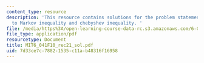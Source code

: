 ```yaml
---
content_type: resource
description: 'This resource contains solutions for the problem statements related
  to Markov inequality and chebyshev inequality. '
file: /media/https%3A/open-learning-course-data-rc.s3.amazonaws.com/6-041-probabilistic-systems-analysis-and-applied-probability-fall-2010/7d33ce7c78821535c11ab48316f16958_MIT6_041F10_rec21_sol.pdf
file_type: application/pdf
resourcetype: Document
title: MIT6_041F10_rec21_sol.pdf
uid: 7d33ce7c-7882-1535-c11a-b48316f16958
---
```

